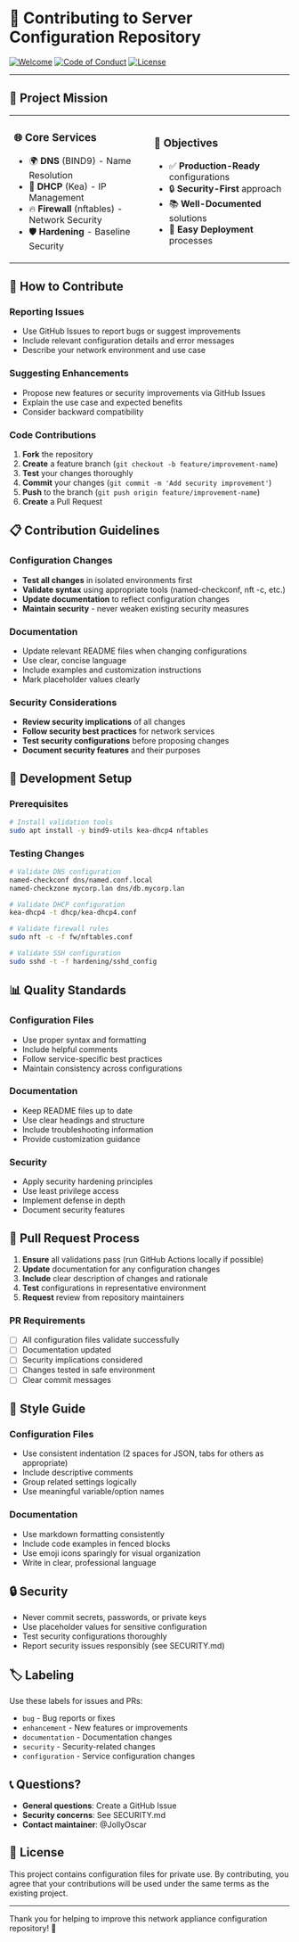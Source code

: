# 🤝 **Contributing to Server Configuration Repository**

[![Welcome](https://img.shields.io/badge/Contributors-Welcome!-success?style=for-the-badge&logo=github&logoColor=white)](../../contributors)
[![Code of Conduct](https://img.shields.io/badge/Code%20of%20Conduct-Respectful-blue?style=for-the-badge&logo=heart&logoColor=white)](#code-of-conduct)
[![License](https://img.shields.io/badge/License-Private-red?style=for-the-badge&logo=lock&logoColor=white)](./LICENSE)

---

## 🎯 **Project Mission**

<table>
<tr>
<td width="50%">

### 🌐 **Core Services**
- 🌍 **DNS** (BIND9) - Name Resolution
- 📡 **DHCP** (Kea) - IP Management
- 🔥 **Firewall** (nftables) - Network Security
- 🛡️ **Hardening** - Baseline Security

</td>
<td width="50%">

### 🎯 **Objectives**
- ✅ **Production-Ready** configurations
- 🔒 **Security-First** approach
- 📚 **Well-Documented** solutions
- 🚀 **Easy Deployment** processes

</td>
</tr>
</table>

## 🤝 How to Contribute

### Reporting Issues
- Use GitHub Issues to report bugs or suggest improvements
- Include relevant configuration details and error messages
- Describe your network environment and use case

### Suggesting Enhancements
- Propose new features or security improvements via GitHub Issues
- Explain the use case and expected benefits
- Consider backward compatibility

### Code Contributions
1. **Fork** the repository
2. **Create** a feature branch (`git checkout -b feature/improvement-name`)
3. **Test** your changes thoroughly
4. **Commit** your changes (`git commit -m 'Add security improvement'`)
5. **Push** to the branch (`git push origin feature/improvement-name`)
6. **Create** a Pull Request

## 📋 Contribution Guidelines

### Configuration Changes
- **Test all changes** in isolated environments first
- **Validate syntax** using appropriate tools (named-checkconf, nft -c, etc.)
- **Update documentation** to reflect configuration changes
- **Maintain security** - never weaken existing security measures

### Documentation
- Update relevant README files when changing configurations
- Use clear, concise language
- Include examples and customization instructions
- Mark placeholder values clearly

### Security Considerations
- **Review security implications** of all changes
- **Follow security best practices** for network services
- **Test security configurations** before proposing changes
- **Document security features** and their purposes

## 🔧 Development Setup

### Prerequisites
```bash
# Install validation tools
sudo apt install -y bind9-utils kea-dhcp4 nftables
```

### Testing Changes
```bash
# Validate DNS configuration
named-checkconf dns/named.conf.local
named-checkzone mycorp.lan dns/db.mycorp.lan

# Validate DHCP configuration  
kea-dhcp4 -t dhcp/kea-dhcp4.conf

# Validate firewall rules
sudo nft -c -f fw/nftables.conf

# Validate SSH configuration
sudo sshd -t -f hardening/sshd_config
```

## 📊 Quality Standards

### Configuration Files
- Use proper syntax and formatting
- Include helpful comments
- Follow service-specific best practices
- Maintain consistency across configurations

### Documentation  
- Keep README files up to date
- Use clear headings and structure
- Include troubleshooting information
- Provide customization guidance

### Security
- Apply security hardening principles
- Use least privilege access
- Implement defense in depth
- Document security features

## 🚦 Pull Request Process

1. **Ensure** all validations pass (run GitHub Actions locally if possible)
2. **Update** documentation for any configuration changes
3. **Include** clear description of changes and rationale
4. **Test** configurations in representative environment
5. **Request** review from repository maintainers

### PR Requirements
- [ ] All configuration files validate successfully
- [ ] Documentation updated
- [ ] Security implications considered
- [ ] Changes tested in safe environment
- [ ] Clear commit messages

## 🎨 Style Guide

### Configuration Files
- Use consistent indentation (2 spaces for JSON, tabs for others as appropriate)
- Include descriptive comments
- Group related settings logically
- Use meaningful variable/option names

### Documentation
- Use markdown formatting consistently
- Include code examples in fenced blocks
- Use emoji icons sparingly for visual organization
- Write in clear, professional language

## 🔒 Security

- Never commit secrets, passwords, or private keys
- Use placeholder values for sensitive configuration
- Test security configurations thoroughly
- Report security issues responsibly (see SECURITY.md)

## 🏷️ Labeling

Use these labels for issues and PRs:
- `bug` - Bug reports or fixes
- `enhancement` - New features or improvements
- `documentation` - Documentation changes
- `security` - Security-related changes
- `configuration` - Service configuration changes

## 📞 Questions?

- **General questions**: Create a GitHub Issue
- **Security concerns**: See SECURITY.md
- **Contact maintainer**: @JollyOscar

## 📄 License

This project contains configuration files for private use. By contributing, you agree that your contributions will be used under the same terms as the existing project.

---

Thank you for helping to improve this network appliance configuration repository! 🚀